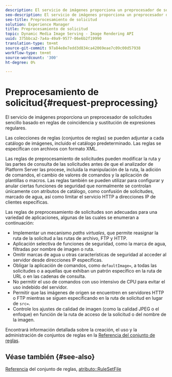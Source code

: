 ```yaml
---
description: El servicio de imágenes proporciona un preprocesador de solicitudes sencillo basado en reglas de coincidencia y sustitución de expresiones regulares.
seo-description: El servicio de imágenes proporciona un preprocesador de solicitudes sencillo basado en reglas de coincidencia y sustitución de expresiones regulares.
seo-title: Preprocesamiento de solicitud
solution: Experience Manager
title: Preprocesamiento de solicitud
topic: Dynamic Media Image Serving - Image Rendering API
uuid: 375bbca2-7a4a-49a9-9577-86e6b2f19990
translation-type: tm+mt
source-git-commit: 97a84e8e7edd3d834ca42069eae7c09c00d57938
workflow-type: tm+mt
source-wordcount: '300'
ht-degree: 0%

---
```



# Preprocesamiento de solicitud{#request-preprocessing}

El servicio de imágenes proporciona un preprocesador de solicitudes sencillo basado en reglas de coincidencia y sustitución de expresiones regulares.

Las colecciones de reglas (conjuntos de reglas) se pueden adjuntar a cada catálogo de imágenes, incluido el catálogo predeterminado. Las reglas se especifican con archivos con formato XML.

Las reglas de preprocesamiento de solicitudes pueden modificar la ruta y las partes de consulta de las solicitudes antes de que el analizador de Platform Server las procese, incluida la manipulación de la ruta, la adición de comandos, el cambio de valores de comandos y la aplicación de plantillas o macros. Las reglas también se pueden utilizar para configurar y anular ciertas funciones de seguridad que normalmente se controlan únicamente con atributos de catálogo, como confusión de solicitudes, marcado de agua, así como limitar el servicio HTTP a direcciones IP de clientes específicas.

Las reglas de preprocesamiento de solicitudes son adecuadas para una variedad de aplicaciones, algunas de las cuales se enumeran a continuación:

* Implementar un mecanismo *paths virtuales*, que permite reasignar la ruta de la solicitud a las rutas de archivo, FTP y HTTP.
* Aplicación selectiva de funciones de seguridad, como la marca de agua, filtradas por nombre de imagen o ruta.
* Omitir marcas de agua u otras características de seguridad al acceder al servidor desde direcciones IP específicas.
* Obligar la aplicación de comandos, como `defaultImage=`, a todas las solicitudes o a aquellas que exhiban un patrón específico en la ruta de URL o en las cadenas de consulta.
* No permitir el uso de comandos con uso intensivo de CPU para evitar el uso indebido del servidor.
* Permitir que las imágenes de origen se encuentren en servidores HTTP o FTP mientras se siguen especificando en la ruta de solicitud en lugar de `src=`.
* Controle los ajustes de calidad de imagen (como la calidad JPEG o el enfoque) en función de la ruta de acceso de la solicitud o del nombre de la imagen.

Encontrará información detallada sobre la creación, el uso y la administración de conjuntos de reglas en la [Referencia del conjunto de reglas](../../../../../is-api/image-catalog/image-serving-api-ref/c-image-catalog-reference/c-rule-set-reference/c-rule-set-reference.md#concept-3e5058cf3507470b82cac638df23ea8e).

## Véase también {#see-also}

[Referencia](../../../../../is-api/image-catalog/image-serving-api-ref/c-image-catalog-reference/c-rule-set-reference/c-rule-set-reference.md#concept-3e5058cf3507470b82cac638df23ea8e) del conjunto de reglas,  [atributo::RuleSetFile](../../../../../is-api/image-catalog/image-serving-api-ref/c-image-catalog-reference/c-overview/c-file-formats/r-rule-set-files.md#reference-3e54cb5f4d74411a84889fed056ac093)
